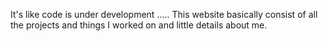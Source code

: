 It's like code is under development .....
This website basically consist of all the projects and things I worked on and little details about me.
